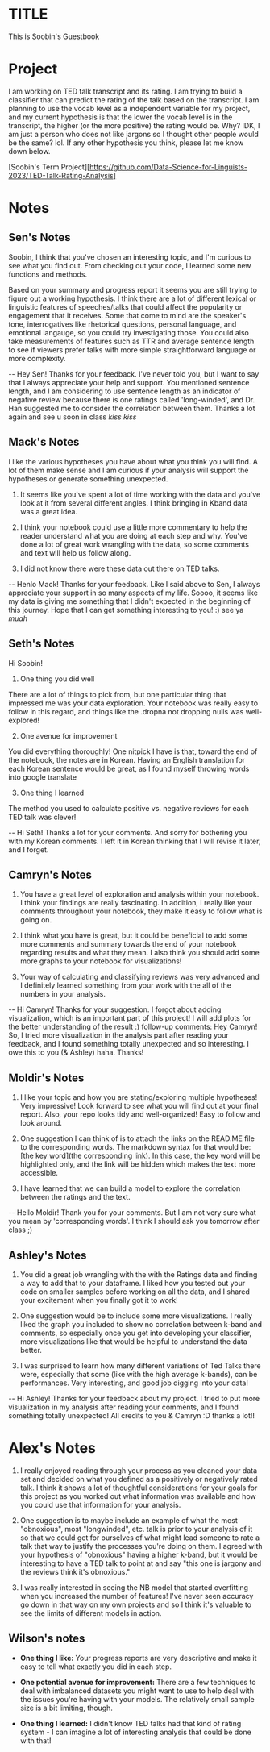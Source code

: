 # TITLE

This is Soobin's Guestbook

# Project

I am working on TED talk transcript and its rating. I am trying to build a classifier that can predict the rating of the talk based on the transcript. I am planning to use the vocab level as a independent variable for my project, and my current hypothesis is that the lower the vocab level is in the transcript, the higher (or the more positive) the rating would be. Why? IDK, I am just a person who does not like jargons so I thought other people would be the same? lol. If any other hypothesis you think, please let me know down below.

[Soobin's Term Project][https://github.com/Data-Science-for-Linguists-2023/TED-Talk-Rating-Analysis]

# Notes

## Sen's Notes
Soobin, I think that you've chosen an interesting topic, and I'm curious to see what you find out. From checking out your code, I learned some new functions and methods.

Based on your summary and progress report it seems you are still trying to figure out a working hypothesis. I think there are a lot of different lexical or linguistic features of speeches/talks that could affect the popularity or engagement that it receives. Some that come to mind are the speaker's tone, interrogatives like rhetorical questions, personal language, and emotional langauge, so you could try investigating those. You could also take measurements of features such as TTR and average sentence length to see if viewers prefer talks with more simple straightforward language or more complexity.

-- Hey Sen! Thanks for your feedback. I've never told you, but I want to say that I always appreciate your help and support. You mentioned sentence length, and I am considering to use sentence length as an indicator of negative review because there is one ratings called 'long-winded', and Dr. Han suggested me to consider the correlation between them. Thanks a lot again and see u soon in class *kiss kiss*

## Mack's Notes

I like the various hypotheses you have about what you think you will find. A lot of them make sense and I am curious if your analysis will support the hypotheses or generate something unexpected.

1. It seems like you've spent a lot of time working with the data and you've look at it from several different angles. I think bringing in Kband data was a great idea.

2. I think your notebook could use a little more commentary to help the reader understand what you are doing at each step and why. You've done a lot of great work wrangling with the data, so some comments and text will help us follow along.

3. I did not know there were these data out there on TED talks.

-- Henlo Mack! Thanks for your feedback. Like I said above to Sen, I always appreciate your support in so many aspects of my life. Soooo, it seems like my data is giving me something that I didn't expected in the beginning of this journey. Hope that I can get something interesting to you! :) see ya *muah*


## Seth's Notes

Hi Soobin!

1. One thing you did well

There are a lot of things to pick from, but one particular thing that impressed me was your data exploration. Your notebook was really easy to follow in this regard, and things like the .dropna not dropping nulls was well-explored!

2. One avenue for improvement

You did everything thoroughly! One nitpick I have is that, toward the end of the notebook, the notes are in Korean. Having an English translation for each Korean sentence would be great, as I found myself throwing words into google translate

3. One thing I learned

The method you used to calculate positive vs. negative reviews for each TED talk was clever!

-- Hi Seth! Thanks a lot for your comments. And sorry for bothering you with my Korean comments. I left it in Korean thinking that I will revise it later, and I forget.

## Camryn's Notes

1. You have a great level of exploration and analysis within your notebook. I think your findings are really fascinating. In addition, I really like your comments throughout your notebook, they make it easy to follow what is going on.

2. I think what you have is great, but it could be beneficial to add some more comments and summary towards the end of your notebook regarding results and what they mean. I also think you should add some more graphs to your notebook for visualizations!

3.  Your way of calculating and classifying reviews was very advanced and I definitely learned something from your work with the all of the numbers in your analysis.

-- Hi Camryn! Thanks for your suggestion. I forgot about adding visualization, which is an important part of this project! I will add plots for the better understanding of the result :)
    follow-up comments: Hey Camryn! So, I tried more visualization in the analysis part after reading your feedback, and I found something totally unexpected and so interesting. I owe this to you (& Ashley) haha. Thanks!

## Moldir's Notes

1. I like your topic and how you are stating/exploring multiple hypotheses! Very impressive! Look forward to see what you will find out at your final report. Also, your repo looks tidy and well-organized! Easy to follow and look around.

2. One suggestion I can think of is to attach the links on the READ.ME file to the corresponding words. The markdown syntax for that would be: [the key word](the corresponding link). In this case, the key word will be highlighted only, and the link will be hidden which makes the text more accessible. 

3. I have learned that we can build a model to explore the correlation between the ratings and the text. 

-- Hello Moldir! Thank you for your comments. But I am not very sure what you mean by 'corresponding words'. I think I should ask you tomorrow after class ;) 

## Ashley's Notes

1. You did a great job wrangling with the with the Ratings data and finding a way to add that to your dataframe. I liked how you tested out your code on smaller samples before working on all the data, and I shared your excitement when you finally got it to work! 

2. One suggestion would be to include some more visualizations. I really liked the graph you included to show no correlation between k-band and comments, so especially once you get into developing your classifier, more visualizations like that would be helpful to understand the data better.

3. I was surprised to learn how many different variations of Ted Talks there were, especially that some (like with the high average k-bands), can be performances. Very interesting, and good job digging into your data!

-- Hi Ashley! Thanks for your feedback about my project. I tried to put more visualization in my analysis after reading your comments, and I found something totally unexpected! All credits to you & Camryn :D thanks a lot!!


# Alex's Notes

1. I really enjoyed reading through your process as you cleaned your data set and decided on what you defined as a positively or negatively rated talk. I think it shows a lot of thoughtful considerations for your goals for this project as you worked out what information was available and how you could use that information for your analysis.

2. One suggestion is to maybe include an example of what the most "obnoxious", most "longwinded", etc. talk is prior to your analysis of it so that we could get for ourselves of what might lead someone to rate a talk that way to justify the processes you're doing on them. I agreed with your hypothesis of "obnoxious" having a higher k-band, but it would be interesting to have a TED talk to point at and say "this one is jargony and the reviews think it's obnoxious."

3. I was really interested in seeing the NB model that started overfitting when you increased the number of features! I've never seen accuracy go down in that way on my own projects and so I think it's valuable to see the limits of different models in action.

## Wilson's notes

- **One thing I like:** Your progress reports are very descriptive and make it easy to tell what exactly you did in each step.

- **One potential avenue for improvement:** There are a few techniques to deal with imbalanced datasets you might want to use to help deal with the issues you're having with your models. The relatively small sample size is a bit limiting, though.

- **One thing I learned:** I didn't know TED talks had that kind of rating system - I can imagine a lot of interesting analysis that could be done with that!
